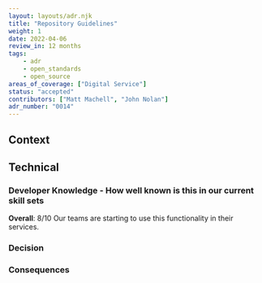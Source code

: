 ```yaml
---
layout: layouts/adr.njk
title: "Repository Guidelines"
weight: 1
date: 2022-04-06
review_in: 12 months
tags:  
    - adr
    - open_standards
    - open_source
areas_of_coverage: ["Digital Service"]
status: "accepted"
contributors: ["Matt Machell", "John Nolan"]
adr_number: "0014"
---
```


## Context

## Technical

### Developer Knowledge - How well known is this in our current skill sets

**Overall**: 8/10
Our teams are starting to use this functionality in their services.

### Decision

### Consequences
